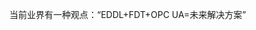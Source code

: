 当前业界有一种观点：“EDDL+FDT+OPC UA=未来解决方案”
<!--stackedit_data:
eyJoaXN0b3J5IjpbLTgzODg1MDEzOCwtMjA4ODc0NjYxMl19
-->